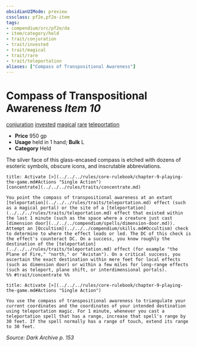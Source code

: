 ```yaml
---
obsidianUIMode: preview
cssclass: pf2e,pf2e-item
tags:
- compendium/src/pf2e/da
- item/category/held
- trait/conjuration
- trait/invested
- trait/magical
- trait/rare
- trait/teleportation
aliases: ["Compass of Transpositional Awareness"]
---
```

# Compass of Transpositional Awareness *Item 10*  
[conjuration](../../../rules/traits/conjuration.md)  [invested](../../../rules/traits/invested.md)  [magical](../../../rules/traits/magical.md)  [rare](../../../rules/traits/rare.md)  [teleportation](../../../rules/traits/teleportation.md)  

- **Price** 950 gp
- **Usage** held in 1 hand; **Bulk** L
- **Category** Held

The silver face of this glass-encased compass is etched with dozens of esoteric symbols, obscure icons, and inscrutable abbreviations.

```ad-embed-ability
title: Activate [>](../../../rules/core-rulebook/chapter-9-playing-the-game.md#Actions "Single Action")
[concentrate](../../../rules/traits/concentrate.md)  

You point the compass of transpositional awareness at an extant [teleportation](../../../rules/traits/teleportation.md) effect (such as a magical portal) or the site of a [teleportation](../../../rules/traits/teleportation.md) effect that existed within the last 1 minute (such as the space where a creature just cast [dimension door](../../../compendium/spells/dimension-door.md)). Attempt an [Occultism](../../../compendium/skills.md#Occultism) check to determine to where the effect leads or led. The DC of this check is the effect's counteract DC. On a success, you know roughly the destination of the [teleportation](../../../rules/traits/teleportation.md) effect (for example "the Plane of Fire," "north," or "Avistan"). On a critical success, you ascertain the exact destination within mere feet for local effects (such as dimension door) or within a few miles for long-range effects (such as teleport, plane shift, or interdimensional portals).  
%% #trait/concentrate %%
```

```ad-embed-ability
title: Activate [>](../../../rules/core-rulebook/chapter-9-playing-the-game.md#Actions "Single Action")

You use the compass of transpositional awareness to triangulate your current coordinates and the coordinates of your intended destination using teleportation magic. For 1 minute, whenever you cast a teleportation spell that has a range, increase that spell's range by 30 feet. If the spell normally has a range of touch, extend its range to 30 feet.
```

*Source: Dark Archive p. 153*
